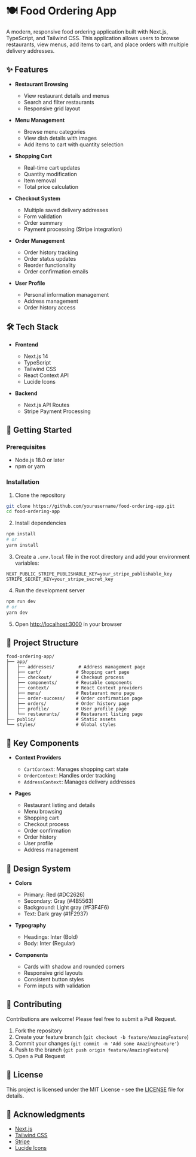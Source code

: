 # 🍽️ Food Ordering App

A modern, responsive food ordering application built with Next.js, TypeScript, and Tailwind CSS. This application allows users to browse restaurants, view menus, add items to cart, and place orders with multiple delivery addresses.

## ✨ Features

- **Restaurant Browsing**
  - View restaurant details and menus
  - Search and filter restaurants
  - Responsive grid layout

- **Menu Management**
  - Browse menu categories
  - View dish details with images
  - Add items to cart with quantity selection

- **Shopping Cart**
  - Real-time cart updates
  - Quantity modification
  - Item removal
  - Total price calculation

- **Checkout System**
  - Multiple saved delivery addresses
  - Form validation
  - Order summary
  - Payment processing (Stripe integration)

- **Order Management**
  - Order history tracking
  - Order status updates
  - Reorder functionality
  - Order confirmation emails

- **User Profile**
  - Personal information management
  - Address management
  - Order history access

## 🛠️ Tech Stack

- **Frontend**
  - Next.js 14
  - TypeScript
  - Tailwind CSS
  - React Context API
  - Lucide Icons

- **Backend**
  - Next.js API Routes
  - Stripe Payment Processing

## 🚀 Getting Started

### Prerequisites

- Node.js 18.0 or later
- npm or yarn

### Installation

1. Clone the repository
```bash
git clone https://github.com/yourusername/food-ordering-app.git
cd food-ordering-app
```

2. Install dependencies
```bash
npm install
# or
yarn install
```

3. Create a `.env.local` file in the root directory and add your environment variables:
```env
NEXT_PUBLIC_STRIPE_PUBLISHABLE_KEY=your_stripe_publishable_key
STRIPE_SECRET_KEY=your_stripe_secret_key
```

4. Run the development server
```bash
npm run dev
# or
yarn dev
```

5. Open [http://localhost:3000](http://localhost:3000) in your browser

## 📁 Project Structure

```
food-ordering-app/
├── app/
│   ├── addresses/         # Address management page
│   ├── cart/             # Shopping cart page
│   ├── checkout/         # Checkout process
│   ├── components/       # Reusable components
│   ├── context/          # React Context providers
│   ├── menu/             # Restaurant menu page
│   ├── order-success/    # Order confirmation page
│   ├── orders/           # Order history page
│   ├── profile/          # User profile page
│   └── restaurants/      # Restaurant listing page
├── public/               # Static assets
└── styles/               # Global styles
```

## 🔧 Key Components

- **Context Providers**
  - `CartContext`: Manages shopping cart state
  - `OrderContext`: Handles order tracking
  - `AddressContext`: Manages delivery addresses

- **Pages**
  - Restaurant listing and details
  - Menu browsing
  - Shopping cart
  - Checkout process
  - Order confirmation
  - Order history
  - User profile
  - Address management

## 🎨 Design System

- **Colors**
  - Primary: Red (#DC2626)
  - Secondary: Gray (#4B5563)
  - Background: Light gray (#F3F4F6)
  - Text: Dark gray (#1F2937)

- **Typography**
  - Headings: Inter (Bold)
  - Body: Inter (Regular)

- **Components**
  - Cards with shadow and rounded corners
  - Responsive grid layouts
  - Consistent button styles
  - Form inputs with validation

## 🤝 Contributing

Contributions are welcome! Please feel free to submit a Pull Request.

1. Fork the repository
2. Create your feature branch (`git checkout -b feature/AmazingFeature`)
3. Commit your changes (`git commit -m 'Add some AmazingFeature'`)
4. Push to the branch (`git push origin feature/AmazingFeature`)
5. Open a Pull Request

## 📝 License

This project is licensed under the MIT License - see the [LICENSE](LICENSE) file for details.

## 🙏 Acknowledgments

- [Next.js](https://nextjs.org/)
- [Tailwind CSS](https://tailwindcss.com/)
- [Stripe](https://stripe.com/)
- [Lucide Icons](https://lucide.dev/) 